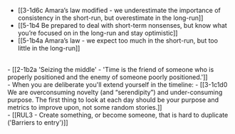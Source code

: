 - [[3-1d6c Amara’s law modified - we underestimate the importance of consistency in the short-run, but overestimate in the long-run]]
- [[5-1b4 Be prepared to deal with short-term nonsenses, but know what you’re focused on in the long-run and stay optimistic]]
- [[5-1b4a Amara’s law - we expect too much in the short-run, but too little in the long-run]]
<br>
- [[2-1b2a 'Seizing the middle' - 'Time is the friend of someone who is properly positioned and the enemy of someone poorly positioned.']]
<br>
- When you are deliberate you'll extend yourself in the timeline:
- [[3-1c1d0 We are overconsuming novelty (and “serendipity”) and under-consuming purpose. The first thing to look at each day should be your purpose and metrics to improve upon, not some random stories.]]
<br>
- [[RUL3 - Create something, or become someone, that is hard to duplicate ('Barriers to entry')]]
